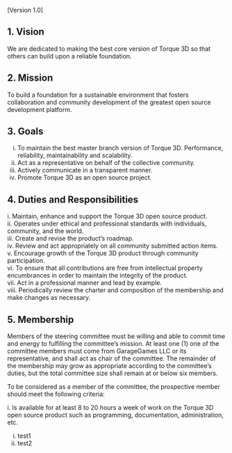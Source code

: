 [Version 1.0]

## 1. Vision  
We are dedicated to making the best core version of Torque 3D so that others can build upon a reliable foundation.

## 2. Mission  
To build a foundation for a sustainable environment that fosters collaboration and community development of the greatest open source development platform.

## 3. Goals  
<ol type="i">
<li>To maintain the best master branch version of Torque 3D.  Performance, reliability, maintainability and scalability.</li>
<li>Act as a representative on behalf of the collective community.</li>
<li>Actively communicate in a transparent manner.</li><li>Promote Torque 3D as an open source project.</li>
</ol>

## 4. Duties and Responsibilities
i. Maintain, enhance and support the Torque 3D open source product.  
ii. Operates under ethical and professional standards with individuals, community, and the world.  
iii. Create and revise the product’s roadmap.  
iv. Review and act appropriately on all community submitted action items.  
v. Encourage growth of the Torque 3D product through community participation.  
vi. To ensure that all contributions are free from intellectual property encumbrances in order to maintain the integrity of the product.  
vii. Act in a professional manner and lead by example.  
viii. Periodically review the charter and composition of the membership and make changes as necessary.  

## 5. Membership
Members of the steering committee must be willing and able to commit time and energy to fulfilling the committee’s mission.  At least one (1)  one of the committee members must come from GarageGames LLC or its representative, and shall act as chair of the committee.  The remainder of the membership may grow as appropriate according to the committee’s duties, but the total committee size shall remain at or below six members.  

To be considered as a member of the committee, the prospective member should meet the following criteria:  

i. Is available for at least 8 to 20 hours a week of work on the Torque 3D open source product such as programming, documentation, administration, etc.  

<ol type="i">
<li>test1</li>
<li>test2</li>
</ol>

